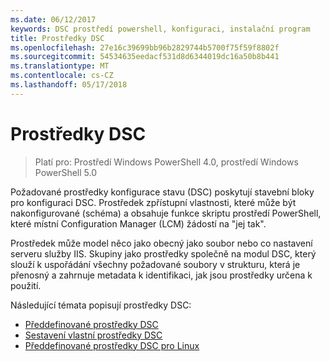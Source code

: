 ```yaml
---
ms.date: 06/12/2017
keywords: DSC prostředí powershell, konfiguraci, instalační program
title: Prostředky DSC
ms.openlocfilehash: 27e16c39699bb96b2829744b5700f75f59f8802f
ms.sourcegitcommit: 54534635eedacf531d8d6344019dc16a50b8b441
ms.translationtype: MT
ms.contentlocale: cs-CZ
ms.lasthandoff: 05/17/2018
---
```

# <a name="dsc-resources"></a>Prostředky DSC

>Platí pro: Prostředí Windows PowerShell 4.0, prostředí Windows PowerShell 5.0

Požadované prostředky konfigurace stavu (DSC) poskytují stavební bloky pro konfiguraci DSC. Prostředek zpřístupní vlastnosti, které může být nakonfigurované (schéma) a obsahuje funkce skriptu prostředí PowerShell, které místní Configuration Manager (LCM) žádostí na "jej tak".

Prostředek může model něco jako obecný jako soubor nebo co nastavení serveru služby IIS.  Skupiny jako prostředky společně na modul DSC, který slouží k uspořádání všechny požadované soubory v strukturu, která je přenosný a zahrnuje metadata k identifikaci, jak jsou prostředky určena k použití.

Následující témata popisují prostředky DSC:

- [Předdefinované prostředky DSC](builtInResource.md)
- [Sestavení vlastní prostředky DSC](authoringResource.md)
- [Předdefinované prostředky DSC pro Linux](lnxBuiltInResources.md)